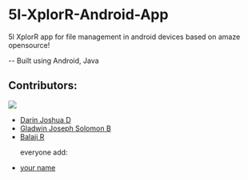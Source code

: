 # 5l-XplorR-Android-App

5l XplorR app for file management in android devices based on amaze opensource!

-- Built using Android, Java 

## Contributors:

<img src="https://img.shields.io/badge/Contributors-3-lightblue">

<ul><li><a href="https://github.com/DarinJoshua-dev">Darin Joshua D</a>

<li><a href="https://github.com/GladwinJosephSolomon">Gladwin Joseph Solomon B</a>
  
 <li><a href="https://github.com/Balaji036">Balaji R</a>

everyone add: <li><a href="your github link">your name</a>

